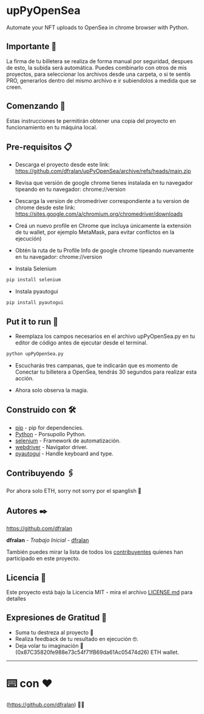 # upPyOpenSea
Automate your NFT uploads to OpenSea in chrome browser with Python.

## Importante 🦄

La firma de tu billetera se realiza de forma manual por seguridad, despues de esto, la subida será automática. Puedes combinarlo con otros de mis proyectos, para seleccionar los archivos desde una carpeta, o si te sentís PRO, generarlos dentro del mismo archivo e ir subiendolos a medida que se creen.

## Comenzando 🚀

Estas instrucciones te permitirán obtener una copia del proyecto en funcionamiento en tu máquina local.

## Pre-requisitos 📋

- Descarga el proyecto desde este link: https://github.com/dfralan/upPyOpenSea/archive/refs/heads/main.zip 

- Revisa que versión de google chrome tienes instalada en tu navegador tipeando en tu navegador: chrome://version

- Descarga la version de chromedriver correspondiente a tu version de chrome desde este link: https://sites.google.com/a/chromium.org/chromedriver/downloads

- Creá un nuevo profile en Chrome que incluya únicamente la extensión de tu wallet, por ejemplo MetaMask, para evitar conflictos en la ejecución)

- Obtén la ruta de tu Profile Info de google chrome tipeando nuevamente en tu navegador: chrome://version

- Instala Selenium

```bash
pip install selenium
```
- Instala pyautogui

```bash
pip install pyautogui
```


## Put it to run 🔧

- Reemplaza los campos necesarios en el archivo upPyOpenSea.py en tu editor de código antes de ejecutar desde el terminal.

```bash
python upPyOpenSea.py
```
- Escucharás tres campanas, que te indicarán que es momento de Conectar tu billetera a OpenSea, tendrás 30 segundos para realizar esta acción.

- Ahora solo observa la magia. 

## Construido con 🛠️

* [pip](https://github.com/pypa/pip) - pip for dependencies.
* [Python](https://github.com/python/) - Porsupollo Python.
* [selenium](https://github.com/SeleniumHQ/selenium/) - Framework de automatización.
* [webdriver](https://w3c.github.io/webdriver/) - Navigator driver.
* [pyautogui](https://github.com/asweigart/pyautogui/) - Handle keyboard and type.

## Contribuyendo 🖇️

Por ahora solo ETH, sorry not sorry por el spanglish 🦧

## Autores ✒️

https://github.com/dfralan

**dfralan** - *Trabajo Inicial* - [dfralan](https://github.com/dfralan)

También puedes mirar la lista de todos los [contribuyentes](https://github.com/dfralan/upPyOpenSea/contributors) quíenes han participado en este proyecto. 

## Licencia 📄

Este proyecto está bajo la Licencia MIT - mira el archivo [LICENSE.md](https://github.com/dfralan/upPyOpenSea/blob/main/LICENSE) para detalles

## Expresiones de Gratitud 🎁

* Suma tu destreza al proyecto 📢
* Realiza feedback de tu resultado en ejecución 🤓.
* Deja volar tu imaginación 💫 (0x87C35820fe988e73c54f71fB69da61Ac05474d26) ETH wallet.

---
# ⌨️ con ❤️

(https://github.com/dfralan) 💁‍♂️
